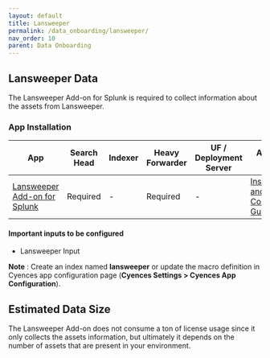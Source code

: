 ```yaml
---
layout: default
title: Lansweeper
permalink: /data_onboarding/lansweeper/
nav_order: 10
parent: Data Onboarding
---
```


## **Lansweeper Data**

The Lansweeper Add-on for Splunk is required to collect information about the assets from Lansweeper. 

### App Installation

| App |  Search Head  | Indexer | Heavy Forwarder | UF / Deployment Server | Additional Details |
| ---- | ------ | ------------ | -------------- | -------------------- | ------ |
| [Lansweeper Add-on for Splunk](https://splunkbase.splunk.com/app/5418/) | Required | - | Required | - | [Installation and Configuration Guide](https://splunkbase.splunk.com/app/5418/#/details) |

#### Important inputs to be configured
* Lansweeper Input

**Note** : Create an index named **lansweeper** or update the macro definition in Cyences app configuration page (**Cyences Settings > Cyences App Configuration**).

## Estimated Data Size

The Lansweeper Add-on does not consume a ton of license usage since it only collects the assets information, but ultimately it depends on the number of assets that are present in your environment. 
